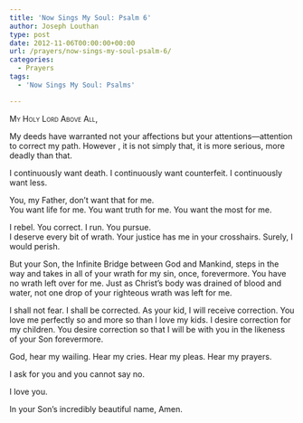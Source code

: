 ```yaml
---
title: 'Now Sings My Soul: Psalm 6'
author: Joseph Louthan
type: post
date: 2012-11-06T00:00:00+00:00
url: /prayers/now-sings-my-soul-psalm-6/
categories:
  - Prayers
tags:
  - 'Now Sings My Soul: Psalms'

---
```

<div style="font-variant: small-caps;">
  My Holy Lord Above All,
</div>

My deeds have warranted not your affections but your attentions—attention to correct my path. However , it is not simply that, it is more serious, more deadly than that.

I continuously want death. I continuously want counterfeit. I continuously want less.

You, my Father, don’t want that for me.  
You want life for me. You want truth for me. You want the most for me.

I rebel. You correct. I run. You pursue.  
I deserve every bit of wrath. Your justice has me in your crosshairs. Surely, I would perish.

But your Son, the Infinite Bridge between God and Mankind, steps in the way and takes in all of your wrath for my sin, once, forevermore.
You have no wrath left over for me. Just as Christ’s body was drained of blood and water, not one drop of your righteous wrath was left for me.

I shall not fear. I shall be corrected. As your kid, I will receive correction.
You love me perfectly so and more so than I love my kids. I desire correction for my children. You desire correction so that I will be with you in the likeness of your Son forevermore.

God, hear my wailing. Hear my cries. Hear my pleas. Hear my prayers.

I ask for you and you cannot say no.

I love you.

In your Son&#8217;s incredibly beautiful name, Amen.